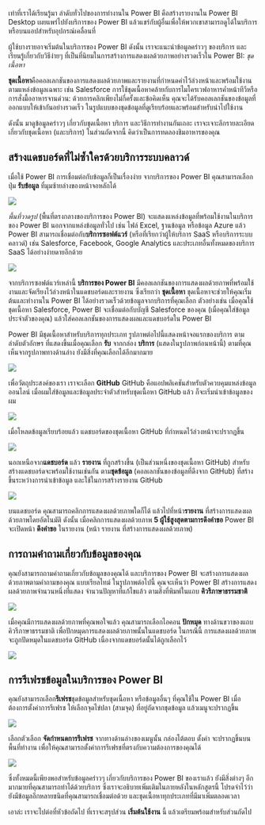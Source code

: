 เท่าที่เราได้เรียนรู้มา ลำดับทั่วไปของการทำงานใน Power BI คือสร้างรายงานใน Power BI Desktop เผยแพร่ไปยังบริการของ Power BI แล้วแชร์กับผู้อื่นเพื่อให้พวกเขาสามารถดูได้ในบริการหรือบนแอปสำหรับอุปกรณ์เคลื่อนที่

ผู้ใช้บางรายอาจเริ่มต้นในบริการของ Power BI ดังนั้น เราจะแนะนำข้อมูลคร่าวๆ ของบริการ และเรียนรู้เกี่ยวกับวิธีง่ายๆ ที่เป็นที่นิยมในการสร้างการแสดงผลด้วยภาพอย่างรวดเร็วใน Power BI: *ชุดเนื้อหา*

**ชุดเนื้อหา**คือคอลเลกชันของการแสดงผลด้วยภาพและรายงานที่กำหนดค่าไว้ล่วงหน้าและพร้อมใช้งานตามแหล่งข้อมูลเฉพาะ เช่น Salesforce การใช้ชุดเนื้อหาคล้ายกับการไมโครเวฟอาหารค่ำหน้าทีวีหรือการสั่งมื้ออาหารจานด่วน: ด้วยการคลิกเพียงไม่กี่ครั้งและข้อคิดเห็น คุณจะได้รับคอลเลกชันของข้อมูลที่ออกแบบให้เข้ากันอย่างรวดเร็ว ในรูปแบบของชุดข้อมูลที่ดูเรียบร้อยและพร้อมสำหรับนำไปใช้งาน

ดังนั้น มาดูข้อมูลคร่าวๆ เกี่ยวกับชุดเนื้อหา บริการ และวิธีการทำงานกันเถอะ เราจะเจาะลึกรายละเอียดเกี่ยวกับชุดเนื้อหา (และบริการ) ในส่วนถัดจากนี้ คิดว่าเป็นการทดลองชิมอาหารของคุณ

## <a name="create-out-of-the-box-dashboards-with-cloud-services"></a>สร้างแดชบอร์ดที่ไม่ซ้ำใครด้วยบริการระบบคลาวด์
เมื่อใช้ Power BI การเชื่อมต่อกับข้อมูลก็เป็นเรื่องง่าย จากบริการของ Power BI คุณสามารถเลือกปุ่ม **รับข้อมูล** ที่มุมซ้ายล่างของหน้าจอหลักได้

![](media/0-3-dashboards-cloud-services/c0a3_1.png)

*พื้นที่วาดรูป* (พื้นที่ตรงกลางของบริการของ Power BI) จะแสดงแหล่งข้อมูลที่พร้อมใช้งานในบริการของ Power BI นอกจากแหล่งข้อมูลทั่วไป เช่น ไฟล์ Excel, ฐานข้อมูล หรือข้อมูล Azure แล้ว Power BI สามารถเชื่อมต่อกับ**บริการซอฟต์แวร์** (หรือที่เรียกว่าผู้ให้บริการ SaaS หรือบริการระบบคลาวด์) เช่น Salesforce, Facebook, Google Analytics และประเภทอื่นทั้งหมดของบริการ SaaS ได้อย่างง่ายดายอีกด้วย

![](media/0-3-dashboards-cloud-services/c0a3_2.png)

จากบริการซอฟต์แวร์เหล่านี้ **บริการของ Power BI** มีคอลเลกชันของการแสดงผลด้วยภาพที่พร้อมใช้งานและจัดเรียงไว้ล่วงหน้าในแดชบอร์ดและรายงาน ซึ่งเรียกว่า **ชุดเนื้อหา** ชุดเนื้อหาจะช่วยให้คุณเริ่มต้นและทำงานใน Power BI ได้อย่างรวดเร็วด้วยข้อมูลจากบริการที่คุณเลือก ตัวอย่างเช่น เมื่อคุณใช้ชุดเนื้อหา Salesforce, Power BI จะเชื่อมต่อกับบัญชี Salesforce ของคุณ (เมื่อคุณใส่ข้อมูลประจำตัวของคุณ) แล้วใส่คอลเลกชันของการแสดงผลและแดชบอร์ดใน Power BI

Power BI มีชุดเนื้อหาสำหรับบริการทุกประเภท รูปภาพต่อไปนี้แสดงหน้าจอแรกของบริการ ตามลำดับตัวอักษร ที่แสดงขึ้นเมื่อคุณเลือก **รับ** จากกล่อง **บริการ** (แสดงในรูปภาพก่อนหน้านี้) ตามที่คุณเห็นจากรูปภาพทางด้านล่าง ยังมีสิ่งที่คุณเลือกได้อีกมากมาย

![](media/0-3-dashboards-cloud-services/c0a3_3.png)

เพื่อวัตถุประสงค์ของเรา เราจะเลือก **GitHub** GitHub คือแอปพลิเคชันสำหรับตัวควบคุมแหล่งข้อมูลออนไลน์ เมื่อผมใส่ข้อมูลและข้อมูลประจำตัวสำหรับชุดเนื้อหา GitHub แล้ว ก็จะเริ่มนำเข้าข้อมูลของผม

![](media/0-3-dashboards-cloud-services/c0a3_4.png)

เมื่อโหลดข้อมูลเรียบร้อยแล้ว แดชบอร์ดของชุดเนื้อหา GitHub ที่กำหนดไว้ล่วงหน้าจะปรากฏขึ้น

![](media/0-3-dashboards-cloud-services/c0a3_5.png)

นอกเหนือจาก**แดชบอร์ด** แล้ว **รายงาน** ที่ถูกสร้างขึ้น (เป็นส่วนหนึ่งของชุดเนื้อหา GitHub) สำหรับสร้างแดชบอร์ดจะพร้อมใช้งานเช่นกัน ตาม**ชุดข้อมูล** (คอลเลกชันของข้อมูลที่ดึงจาก GitHub) ที่สร้างขึ้นระหว่างการนำเข้าข้อมูล และใช้ในการสร้างรายงาน GitHub

![](media/0-3-dashboards-cloud-services/c0a3_6.png)

บนแดชบอร์ด คุณสามารถคลิกการแสดงผลด้วยภาพใดก็ได้ แล้วไปที่หน้า**รายงาน** ที่สร้างการแสดงผลด้วยภาพโดยอัตโนมัติ ดังนั้น เมื่อคลิกการแสดงผลด้วยภาพ **5 ผู้ใช้สูงสุดตามการดึงคำขอ** Power BI จะเปิดหน้า **ดึงคำขอ** ในรายงาน (หน้า รายงาน ที่สร้างการแสดงผลด้วยภาพ)

## <a name="asking-questions-of-your-data"></a>การถามคำถามเกี่ยวกับข้อมูลของคุณ
คุณยังสามารถถามคำถามเกี่ยวกับข้อมูลของคุณได้ และบริการของ Power BI จะสร้างการแสดงผลด้วยภาพตามคำถามของคุณ แบบเรียลไทม์ ในรูปภาพต่อไปนี้ คุณจะเห็นว่า Power BI สร้างการแสดงผลด้วยภาพจำนวนหนึ่งที่แสดง จำนวนปัญหาที่แก้ไขแล้ว ตามสิ่งที่พิมพ์ในแถบ **คิวรีภาษาธรรมชาติ**

![](media/0-3-dashboards-cloud-services/c0a3_7.png)

เมื่อคุณมีการแสดงผลด้วยภาพที่คุณพอใจแล้ว คุณสามารถเลือกไอคอน **ปักหมุด** ทางด้านขวาของแถบ คิวรีภาษาธรรมชาติ เพื่อปักหมุดการแสดงผลด้วยภาพนั้นในแดชบอร์ด ในกรณีนี้ การแสดงผลด้วยภาพจะถูกปัดหมุดในแดชบอร์ด GitHub เนื่องจากแดชบอร์ดนั้นได้ถูกเลือกไว้

![](media/0-3-dashboards-cloud-services/c0a3_8.png)

## <a name="refreshing-data-in-the-power-bi-service"></a>การรีเฟรชข้อมูลในบริการของ Power BI
คุณยังสามารถเลือก**รีเฟรช**ชุดข้อมูลสำหรับชุดเนื้อหา หรือข้อมูลอื่นๆ ที่คุณใช้ใน Power BI เมื่อต้องการตั้งค่าการรีเฟรช ให้เลือกจุดไข่ปลา (สามจุด) ที่อยู่ถัดจากชุดข้อมูล แล้วเมนูจะปรากฏขึ้น

![](media/0-3-dashboards-cloud-services/c0a3_9.png)

เลือกตัวเลือก **จัดกำหนดการรีเฟรช** จากทางด้านล่างของเมนูนั้น กล่องโต้ตอบ ตั้งค่า จะปรากฏขึ้นบนพื้นที่ทำงาน เพื่อให้คุณสามารถตั้งค่าการรีเฟรชที่ตรงกับความต้องการของคุณได้

![](media/0-3-dashboards-cloud-services/c0a3_10.png)

ซึ่งทั้งหมดนี้เพียงพอสำหรับข้อมูลคร่าวๆ เกี่ยวกับบริการของ Power BI ของเราแล้ว ยังมีสิ่งต่างๆ อีกมากมายที่คุณสามารถทำได้ด้วยบริการ ซึ่งเราจะอธิบายเพิ่มเติมในภายหลังในหลักสูตรนี้ โปรดจำไว้ว่ายังมีข้อมูลอีกหลายชนิดที่คุณสามารถเชื่อมต่อด้วย และชุดเนื้อหาทุกประเภทที่มีมาเพิ่มตลอดเวลา

เอาล่ะ เราจะไปต่อที่หัวข้อถัดไป ที่เราจะสรุปส่วน **เริ่มต้นใช้งาน** นี้ แล้วเตรียมพร้อมสำหรับส่วนถัดไป

